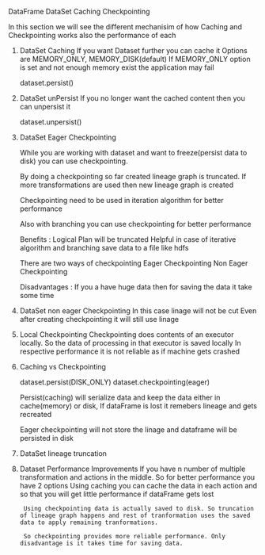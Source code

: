 DataFrame DataSet Caching Checkpointing 

In this section we will see the different mechanisim of how Caching and Checkpointing works also the performance of each


1) DataSet Caching 
	If you want Dataset further you can cache it
	Options are MEMORY_ONLY, MEMORY_DISK(default)
	If MEMORY_ONLY option is set and not enough memory exist the application may fail
	
	dataset.persist()
	
2) DataSet unPersist
	If you no longer want the cached content then you can unpersist it 
	
	dataset.unpersist()
	
3) DataSet Eager Checkpointing 

	While you are working with dataset and want to freeze(persist data to disk) you can use checkpointing.
	
	By doing a checkpointing so far created lineage graph is truncated. If more transformations are used then new lineage graph is created   

	Checkpointing need to be used in iteration algorithm for better performance 
	
	Also with branching you can use checkpointing for better performance 
	
	Benefits : 
		Logical Plan will be truncated 
		Helpful in case of iterative algorithm and branching 
		save data to a file like hdfs 

	There are two ways of checkpointing 
		Eager Checkpointing 
		Non Eager Checkpointing
	
	Disadvantages :
		If you a have huge data then for saving the data it take some time
		 	
4) DataSet non eager Checkpointing 
	In this case linage will not be cut 
	Even after creating checkpointing it will still use linage 
	
5) Local Checkpointing
	Checkpointing does contents of an executor locally. So the data of processing in that executor is saved locally
	In respective performance it is not reliable as if machine gets crashed

6) Caching vs Checkpointing 

	dataset.persist(DISK_ONLY)
	dataset.checkpointing(eager)
	
	Persist(caching) will serialize data and keep the data either in cache(memory) or disk, If dataFrame is lost it remebers lineage and gets recreated
	
	Eager checkpointing will not store the linage and dataframe will be persisted in disk 
	
	
5) DataSet lineage truncation 

6) Dataset Performance Improvements 
	If you have n number of multiple transformation and actions in the middle.
	So for better performance you have 2 options 
		Using caching you can cache the data in each action and so that you will get little performance if dataFrame gets lost 
		
		Using checkpointing data is actually saved to disk. So truncation of lineage graph happens and rest of tranformation uses the saved data to apply remaining tranformations.
		
		So checkpointing provides more reliable performance. Only disadvantage is it takes time for saving data.
		